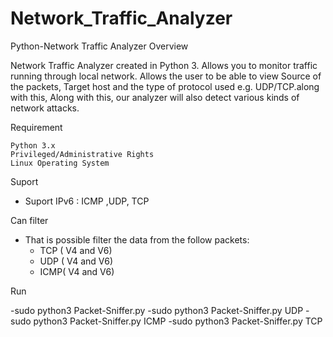 # Network_Traffic_Analyzer

Python-Network Traffic Analyzer
Overview

Network Traffic Analyzer created in Python 3. Allows you to monitor traffic running through local network. Allows the user to be able to view Source of the packets, Target host and the type of protocol used e.g. UDP/TCP.along with this, Along with this, our analyzer will also detect various kinds of network attacks.



Requirement

    Python 3.x
    Privileged/Administrative Rights
    Linux Operating System




Suport

- Suport IPv6 : ICMP ,UDP, TCP

Can filter

- That is possible filter the data from the follow packets:
	- TCP ( V4 and V6)
	- UDP ( V4 and V6)
	- ICMP( V4 and V6)

Run

-sudo python3 Packet-Sniffer.py
-sudo python3 Packet-Sniffer.py UDP
-sudo python3 Packet-Sniffer.py ICMP
-sudo python3 Packet-Sniffer.py TCP

